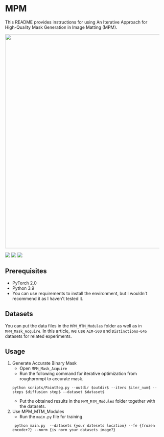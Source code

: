# MPM

This README provides instructions for using An Iterative Approach for High-Quality Mask Generation in Image Matting (MPM).

<p align="center"><img src="imgs/mpms.png" width="700"/></p>
<a href="https://www.python.org/"><img src="https://img.shields.io/badge/Python-3.9-ff69b4.svg" /></a>
<a href= "https://pytorch.org/"> <img src="https://img.shields.io/badge/PyTorch-2.1-2BAF2B.svg" /></a>
<a href="https://opensource.org/licenses/MIT"><img src="https://img.shields.io/badge/License-MIT-yellow.svg"></a>

## Prerequisites
- PyTorch 2.0
- Python 3.9
- You can use requirements to install the environment, but I wouldn't recommend it as I haven't tested it.

## Datasets
You can put the data files in the `MPM_MTM_Modules` folder as well as in `MPM_Mask_Acquire`. In this article, we use `AIM-500` and `Distinctions-646` datasets for related experiments.

## Usage

1. Generate Accurate Binary Mask
    - Open `MPM_Mask_Acquire`
    - Run the following command for iterative optimization from roughprompt to accurate mask.
    ```angular2html
    python scripts/PaintSeg.py --outdir $outdir$ --iters $iter_num$ --steps $diffusion step$ --dataset $dataset$ 
    ```
    - Put the obtained results in the `MPM_MTM_Modules` folder together with the datasets.
2. Use MPM_MTM_Modules
    - Run the `main.py` file for training.
   ```angular2html
    python main.py  --datasets {your datesets location} --fe {frozen encoder?} --norm {is norm your datasets image?}
    ```

